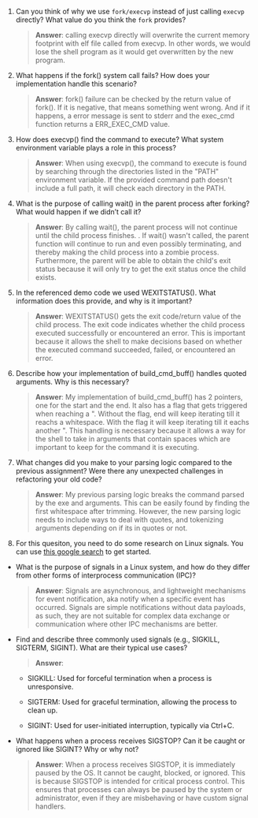 1. Can you think of why we use `fork/execvp` instead of just calling `execvp` directly? What value do you think the `fork` provides?

    > **Answer**:  calling execvp directly will overwrite the current memory footprint with elf file called from execvp. In other words, we would lose the shell program as it would get overwritten by the new program.

2. What happens if the fork() system call fails? How does your implementation handle this scenario?

    > **Answer**:  fork() failure can be checked by the return value of fork(). If it is negative, that means something went wrong. And if it happens, a error message is sent to stderr and the exec_cmd function returns a ERR_EXEC_CMD value.

3. How does execvp() find the command to execute? What system environment variable plays a role in this process?

    > **Answer**: When using execvp(), the command to execute is found by searching through the directories listed in the "PATH" environment variable. If the provided command path doesn't include a full path, it will check each directory in the PATH.

4. What is the purpose of calling wait() in the parent process after forking? What would happen if we didn’t call it?

    > **Answer**:  By calling wait(), the parent process will not continue until the child process finishes. . If wait() wasn't called, the parent function will continue to run and even possibly terminating, and thereby making the child process into a zombie process. Furthermore, the parent will be able to obtain the child's exit status because it will only try to get the exit status once the child exists.

5. In the referenced demo code we used WEXITSTATUS(). What information does this provide, and why is it important?

    > **Answer**: WEXITSTATUS() gets the exit code/return value of the child process. The exit code indicates whether the child process executed successfully or encountered an error. This is important because it allows the shell to make decisions based on whether the executed command succeeded, failed, or encountered an error.

6. Describe how your implementation of build_cmd_buff() handles quoted arguments. Why is this necessary?

    > **Answer**:  My implementation of build_cmd_buff() has 2 pointers, one for the start and the end. It also has a flag that gets triggered when reaching a ". Without the flag, end will keep iterating till it reachs a whitespace. With the flag it will keep iterating till it eachs another ". This handling is necessary because it allows a way for the shell to take in arguments that contain spaces which are important to keep for the command it is executing.

7. What changes did you make to your parsing logic compared to the previous assignment? Were there any unexpected challenges in refactoring your old code?

    > **Answer**:  My previous parsing logic breaks the command parsed by the exe and arguments. This can be easily found by finding the first whitespace after trimming. However, the new parsing logic needs to include ways to deal with quotes, and tokenizing arguments depending on if its in quotes or not.

8. For this quesiton, you need to do some research on Linux signals. You can use [this google search](https://www.google.com/search?q=Linux+signals+overview+site%3Aman7.org+OR+site%3Alinux.die.net+OR+site%3Atldp.org&oq=Linux+signals+overview+site%3Aman7.org+OR+site%3Alinux.die.net+OR+site%3Atldp.org&gs_lcrp=EgZjaHJvbWUyBggAEEUYOdIBBzc2MGowajeoAgCwAgA&sourceid=chrome&ie=UTF-8) to get started.

- What is the purpose of signals in a Linux system, and how do they differ from other forms of interprocess communication (IPC)?

    > **Answer**:  Signals are  asynchronous, and lightweight mechanisms for event notification, aka notify when a specific event has occurred. Signals are simple notifications without data payloads, as such, they are not suitable for complex data exchange or communication where other IPC mechanisms are better.

- Find and describe three commonly used signals (e.g., SIGKILL, SIGTERM, SIGINT). What are their typical use cases?

    > **Answer**: 
    
    - SIGKILL: Used for forceful termination when a process is unresponsive.

    - SIGTERM: Used for graceful termination, allowing the process to clean up.

    - SIGINT: Used for user-initiated interruption, typically via Ctrl+C.

- What happens when a process receives SIGSTOP? Can it be caught or ignored like SIGINT? Why or why not?

    > **Answer**:   When a process receives SIGSTOP, it is immediately paused by the OS. It cannot be caught, blocked, or ignored. This is because  SIGSTOP is intended for critical process control. This ensures that processes can always be paused by the system or administrator, even if they are misbehaving or have custom signal handlers.
